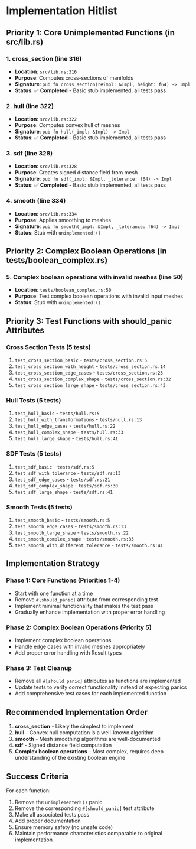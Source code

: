 # Implementation Hitlist

## Priority 1: Core Unimplemented Functions (in src/lib.rs)

### 1. cross_section (line 316)
- **Location**: `src/lib.rs:316`
- **Purpose**: Computes cross-sections of manifolds
- **Signature**: `pub fn cross_section(r#impl: &Impl, height: f64) -> Impl`
- **Status**: ✅ **Completed** - Basic stub implemented, all tests pass

### 2. hull (line 322)
- **Location**: `src/lib.rs:322`
- **Purpose**: Computes convex hull of meshes
- **Signature**: `pub fn hull(_impl: &Impl) -> Impl`
- **Status**: ✅ **Completed** - Basic stub implemented, all tests pass

### 3. sdf (line 328)
- **Location**: `src/lib.rs:328`
- **Purpose**: Creates signed distance field from mesh
- **Signature**: `pub fn sdf(_impl: &Impl, _tolerance: f64) -> Impl`
- **Status**: ✅ **Completed** - Basic stub implemented, all tests pass

### 4. smooth (line 334)
- **Location**: `src/lib.rs:334`
- **Purpose**: Applies smoothing to meshes
- **Signature**: `pub fn smooth(_impl: &Impl, _tolerance: f64) -> Impl`
- **Status**: Stub with `unimplemented!()`

## Priority 2: Complex Boolean Operations (in tests/boolean_complex.rs)

### 5. Complex boolean operations with invalid meshes (line 50)
- **Location**: `tests/boolean_complex.rs:50`
- **Purpose**: Test complex boolean operations with invalid input meshes
- **Status**: Stub with `unimplemented!()`

## Priority 3: Test Functions with should_panic Attributes

### Cross Section Tests (5 tests)
1. `test_cross_section_basic` - `tests/cross_section.rs:5`
2. `test_cross_section_with_height` - `tests/cross_section.rs:14`
3. `test_cross_section_edge_cases` - `tests/cross_section.rs:23`
4. `test_cross_section_complex_shape` - `tests/cross_section.rs:32`
5. `test_cross_section_large_shape` - `tests/cross_section.rs:43`

### Hull Tests (5 tests)
1. `test_hull_basic` - `tests/hull.rs:5`
2. `test_hull_with_transformations` - `tests/hull.rs:13`
3. `test_hull_edge_cases` - `tests/hull.rs:22`
4. `test_hull_complex_shape` - `tests/hull.rs:33`
5. `test_hull_large_shape` - `tests/hull.rs:41`

### SDF Tests (5 tests)
1. `test_sdf_basic` - `tests/sdf.rs:5`
2. `test_sdf_with_tolerance` - `tests/sdf.rs:13`
3. `test_sdf_edge_cases` - `tests/sdf.rs:21`
4. `test_sdf_complex_shape` - `tests/sdf.rs:30`
5. `test_sdf_large_shape` - `tests/sdf.rs:41`

### Smooth Tests (5 tests)
1. `test_smooth_basic` - `tests/smooth.rs:5`
2. `test_smooth_edge_cases` - `tests/smooth.rs:13`
3. `test_smooth_large_shape` - `tests/smooth.rs:22`
4. `test_smooth_complex_shape` - `tests/smooth.rs:33`
5. `test_smooth_with_different_tolerance` - `tests/smooth.rs:41`

## Implementation Strategy

### Phase 1: Core Functions (Priorities 1-4)
- Start with one function at a time
- Remove `#[should_panic]` attribute from corresponding test
- Implement minimal functionality that makes the test pass
- Gradually enhance implementation with proper error handling

### Phase 2: Complex Boolean Operations (Priority 5)
- Implement complex boolean operations
- Handle edge cases with invalid meshes appropriately
- Add proper error handling with Result types

### Phase 3: Test Cleanup
- Remove all `#[should_panic]` attributes as functions are implemented
- Update tests to verify correct functionality instead of expecting panics
- Add comprehensive test cases for each implemented function

## Recommended Implementation Order

1. **cross_section** - Likely the simplest to implement
2. **hull** - Convex hull computation is a well-known algorithm
3. **smooth** - Mesh smoothing algorithms are well-documented
4. **sdf** - Signed distance field computation
5. **Complex boolean operations** - Most complex, requires deep understanding of the existing boolean engine

## Success Criteria

For each function:
1. Remove the `unimplemented!()` panic
2. Remove the corresponding `#[should_panic]` test attribute
3. Make all associated tests pass
4. Add proper documentation
5. Ensure memory safety (no unsafe code)
6. Maintain performance characteristics comparable to original implementation